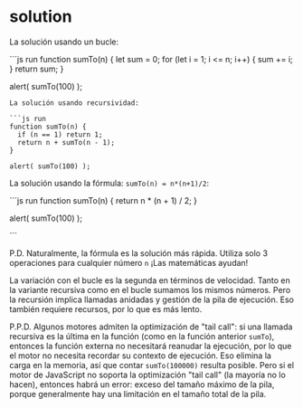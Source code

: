 # solution

La solución usando un bucle:

\`\`\`js run function sumTo\(n\) { let sum = 0; for \(let i = 1; i &lt;= n; i++\) { sum += i; } return sum; }

alert\( sumTo\(100\) \);

```text
La solución usando recursividad:

```js run
function sumTo(n) {
  if (n == 1) return 1;
  return n + sumTo(n - 1);
}

alert( sumTo(100) );
```

La solución usando la fórmula: `sumTo(n) = n*(n+1)/2`:

\`\`\`js run function sumTo\(n\) { return n \* \(n + 1\) / 2; }

alert\( sumTo\(100\) \);

\`\`\`

P.D. Naturalmente, la fórmula es la solución más rápida. Utiliza solo 3 operaciones para cualquier número `n` ¡Las matemáticas ayudan!

La variación con el bucle es la segunda en términos de velocidad. Tanto en la variante recursiva como en el bucle sumamos los mismos números. Pero la recursión implica llamadas anidadas y gestión de la pila de ejecución. Eso también requiere recursos, por lo que es más lento.

P.P.D. Algunos motores admiten la optimización de "tail call": si una llamada recursiva es la última en la función \(como en la función anterior `sumTo`\), entonces la función externa no necesitará reanudar la ejecución, por lo que el motor no necesita recordar su contexto de ejecución. Eso elimina la carga en la memoria, así que contar `sumTo(100000)` resulta posible. Pero si el motor de JavaScript no soporta la optimización "tail call" \(la mayoría no lo hacen\), entonces habrá un error: exceso del tamaño máximo de la pila, porque generalmente hay una limitación en el tamaño total de la pila.

